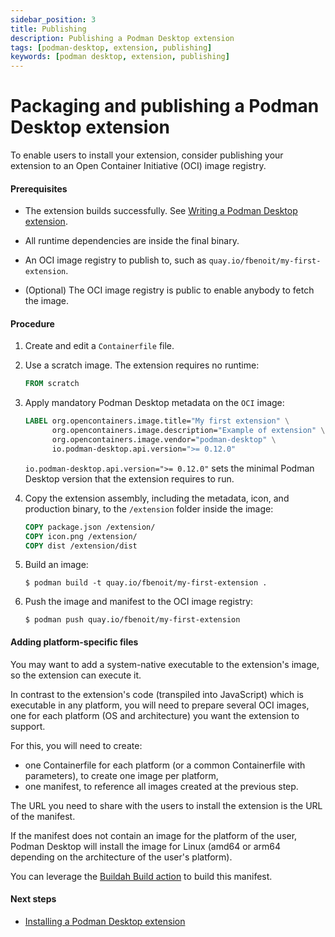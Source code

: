 ```yaml
---
sidebar_position: 3
title: Publishing
description: Publishing a Podman Desktop extension
tags: [podman-desktop, extension, publishing]
keywords: [podman desktop, extension, publishing]
---
```


# Packaging and publishing a Podman Desktop extension

To enable users to install your extension, consider publishing your extension to an Open Container Initiative (OCI) image registry.

#### Prerequisites

- The extension builds successfully.
  See [Writing a Podman Desktop extension](/docs/extensions/write).

- All runtime dependencies are inside the final binary.

- An OCI image registry to publish to, such as `quay.io/fbenoit/my-first-extension`.

- (Optional) The OCI image registry is public to enable anybody to fetch the image.

#### Procedure

1. Create and edit a `Containerfile` file.

1. Use a scratch image.
   The extension requires no runtime:

   ```dockerfile
   FROM scratch
   ```

1. Apply mandatory Podman Desktop metadata on the `OCI` image:

   ```dockerfile
   LABEL org.opencontainers.image.title="My first extension" \
         org.opencontainers.image.description="Example of extension" \
         org.opencontainers.image.vendor="podman-desktop" \
         io.podman-desktop.api.version=">= 0.12.0"
   ```

   `io.podman-desktop.api.version=">= 0.12.0"` sets the minimal Podman Desktop version that the extension requires to run.

1. Copy the extension assembly, including the metadata, icon, and production binary, to the `/extension` folder inside the image:

   ```dockerfile
   COPY package.json /extension/
   COPY icon.png /extension/
   COPY dist /extension/dist
   ```

1. Build an image:

   ```shell-session
   $ podman build -t quay.io/fbenoit/my-first-extension .
   ```

1. Push the image and manifest to the OCI image registry:

   ```shell-session
   $ podman push quay.io/fbenoit/my-first-extension
   ```

#### Adding platform-specific files

You may want to add a system-native executable to the extension's image, so the extension can execute it.

In contrast to the extension's code (transpiled into JavaScript) which is executable in any platform, you will
need to prepare several OCI images, one for each platform (OS and architecture) you want the extension to support.

For this, you will need to create:

- one Containerfile for each platform (or a common Containerfile with parameters), to create
  one image per platform,
- one manifest, to reference all images created at the previous step.

The URL you need to share with the users to install the extension is the URL of the manifest.

If the manifest does not contain an image for the platform of the user, Podman Desktop will install the
image for Linux (amd64 or arm64 depending on the architecture of the user's platform).

You can leverage the [Buildah Build action](https://github.com/redhat-actions/buildah-build) to build this manifest.

#### Next steps

- [Installing a Podman Desktop extension](/docs/extensions/install)

